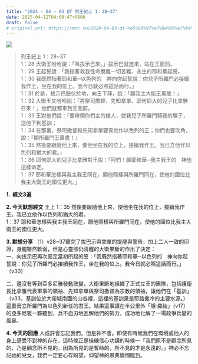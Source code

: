 ```yaml
---
title: "2024 – 04 – 03 QT 列王紀上 1：28~37"
date: 2025-04-12T04:09:47+0800
draft: false
# original_url: https://cmtc.tw/2024-04-03-qt-%e5%88%97%e7%8e%8b%e7%b4%80%e4%b8%8a-1%ef%bc%9a2837
---
```


![](/images/qt.jpg)
> 列王紀上 1：28\~37  
> 1：28 大衛王吩咐說：「叫拔示巴來。」拔示巴就進來，站在王面前。  
> 1：29 王起誓說：「我指著救我性命脫離一切苦難、永生的耶和華起誓。  
> 1：30 我既然指著耶和華─以色列的　神向你起誓說：你兒子所羅門必接續我作王，坐在我的位上。我今日就必照這話而行。」  
> 1：31 於是，拔示巴臉伏於地，向王下拜，說：「願我主大衛王萬歲！」  
> 1：32 大衛王又吩咐說：「將祭司撒督、先知拿單、耶何耶大的兒子比拿雅召來！」他們就都來到王面前。  
> 1：33 王對他們說：「要帶領你們主的僕人，使我兒子所羅門騎我的騾子，送他下到基訓；  
> 1：34 在那裏，祭司撒督和先知拿單要膏他作以色列的王；你們也要吹角，說：『願所羅門王萬歲！』  
> 1：35 然後要跟隨他上來，使他坐在我的位上，接續我作王。我已立他作以色列和猶大的君。」  
> 1：36 耶何耶大的兒子比拿雅對王說：「阿們！願耶和華─我主我王的　神也這樣命定。  
> 1：37 耶和華怎樣與我主我王同在，願他照樣與所羅門同在，使他的國位比我主大衛王的國位更大。」

**1.  經文3遍**

**2. 今天默想經文**
王上 1：35 然後要跟隨他上來，使他坐在我的位上，接續我作王。我已立他作以色列和猶大的君。  
1：37 耶和華怎樣與我主我王同在，願他照樣與所羅門同在，使他的國位比我主大衛王的國位更大。

**3. 默想分享**
（1）v28\~37聽完了拔巴示與拿單的提醒與警告，加上二人一致的印證，身體雖然軟弱，但是心靈卻仍清醒的大衛果斷的作出了決定：  
一、向拔示巴再次堅定當初所起的誓：「我既然指著耶和華─以色列的　神向你起誓說：你兒子所羅門必接續我作王，坐在我的位上。我今日就必照這話而行。」（v30）

二、還沒有等到亞多尼雅發動政變，大衛果斷地組織了正式立王的團隊，包括護衛長比拿雅代表軍事的領袖、先知拿單與祭司撒督為宗教的領袖，讓他們在「基訓」（v33，基訓位於大衛城南面的山谷裡，這裡的基訓泉是耶路撒冷的主要水源。）這裏膏立所羅門為以色列新任的君王。結果這事讓在半公里外「隱·羅結」（v17）的亞多尼雅一夥聽到，兵不血刃地瓦解他們的勢力，成功地化解了一場政爭兵變的風暴。

**4. 今天的回應**
人或許會忘記我們，但是神不會。即使有時候我們在環境或他人的身上感受不到神的存在，這時候正是操練信心功課的時候—「我們原不是顧念所見的，乃是顧念所不見的，因為所見的是暫時的，所不見的才是永遠的。」神必不忘記祂的兒女，我們一定要心存盼望，仰望神的恩典憐憫臨到。
